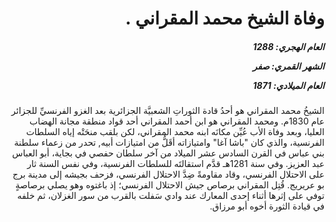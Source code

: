 <h1 dir="rtl">وفاة الشيخ محمد المقراني .</h1>

<h5 dir="rtl">العام الهجري:  1288

الشهر القمري: صفر

العام الميلادي: 1871</h5>

<p dir="rtl">الشيخُ محمد المقراني هو أحدُ قادة الثوراتِ الشعبيَّة الجزائرية بعد الغزو الفرنسيِّ للجزائر عام 1830م. ومحمد المقراني هو ابن أحمد المقراني أحد قواد منطقة مجانة الهضاب العليا، وبعد وفاة الأب عُيِّن مكانَه ابنه محمد المقراني، لكن بلقب منحَتْه إياه السلطات الفرنسية، والذي كان "باشا آغا" وامتيازاته أقَلُّ من امتيازات أبيه, تحدر من زعماء سلطنة بني عباس في القرن السادس عشر الميلاد من آخر سلطان حفصي في بجاية، أبو العباس عبد العزيز. وفي سنة 1281هـ قدَّم استقالتَه للسلطات الفرنسية، وفي نفس السنة ثار على الاحتلال الفرنسي، وقاد مقاومةً ضِدَّ الاحتلال الفرنسي، فزحف بجيشه إلى مدينة برج بو عريريج. قُتِل المقراني برصاص جيش الاحتلال الفرنسي؛ إذ باغتوه وهو يصلي برصاصةٍ توفي على إثرها أثناء إحدى المعارك عند وادي سَفلت بالقرب من سور الغزلان، ثم خلفه في قيادة الثورة أخوه أبو مرزاق.</p></br>
